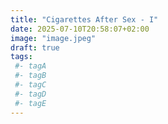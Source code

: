 ```yaml
---
title: "Cigarettes After Sex - I"
date: 2025-07-10T20:58:07+02:00
image: "image.jpeg"
draft: true
tags:
 #- tagA
 #- tagB
 #- tagC
 #- tagD
 #- tagE
---
```

